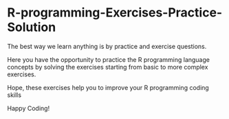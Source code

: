 # R-programming-Exercises-Practice-Solution
The best way we learn anything is by practice and exercise questions. 

Here you have the opportunity to practice the R programming language concepts by solving the exercises starting from basic to more complex exercises.

Hope, these exercises help you to improve your R programming coding skills

 Happy Coding!

